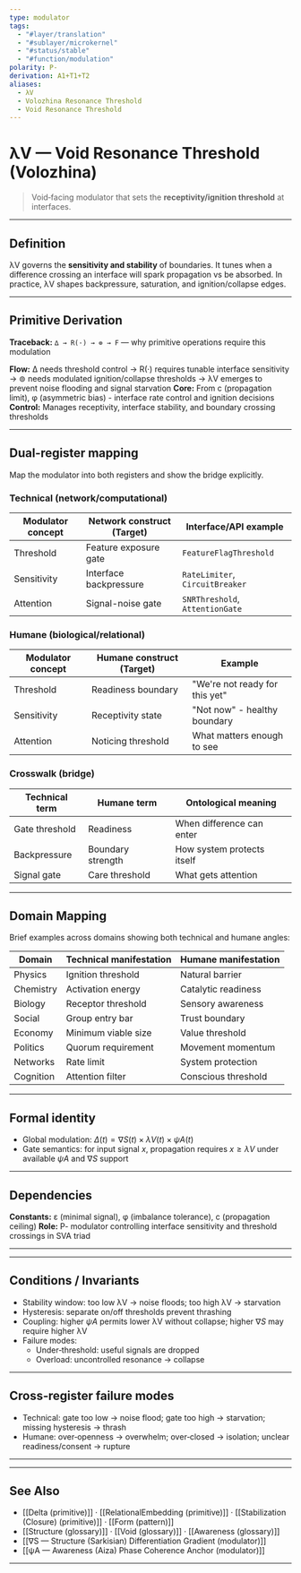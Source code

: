 ```yaml
---
type: modulator
tags:
  - "#layer/translation"
  - "#sublayer/microkernel"
  - "#status/stable"
  - "#function/modulation"
polarity: P-
derivation: A1+T1+T2
aliases:
  - λV
  - Volozhina Resonance Threshold
  - Void Resonance Threshold
---
```


# λV — Void Resonance Threshold (Volozhina)

> Void‑facing modulator that sets the **receptivity/ignition threshold** at interfaces.

---

## Definition

λV governs the **sensitivity and stability** of boundaries. It tunes when a difference crossing an interface
will spark propagation vs be absorbed. In practice, λV shapes backpressure, saturation, and ignition/collapse edges.

---

## Primitive Derivation

**Traceback:** `∆ → R(·) → ⊚ → F` — why primitive operations require this modulation

**Flow:** ∆ needs threshold control → R(·) requires tunable interface sensitivity → ⊚ needs modulated ignition/collapse thresholds → λV emerges to prevent noise flooding and signal starvation
**Core:** From c (propagation limit), φ (asymmetric bias) - interface rate control and ignition decisions
**Control:** Manages receptivity, interface stability, and boundary crossing thresholds

---

## Dual‑register mapping

Map the modulator into both registers and show the bridge explicitly.

### Technical (network/computational)

| Modulator concept | Network construct (Target) | Interface/API example |
|------------------|---------------------------|----------------------|
| Threshold | Feature exposure gate | `FeatureFlagThreshold` |
| Sensitivity | Interface backpressure | `RateLimiter`, `CircuitBreaker` |
| Attention | Signal-noise gate | `SNRThreshold`, `AttentionGate` |

### Humane (biological/relational)

| Modulator concept | Humane construct (Target) | Example |
|------------------|---------------------------|---------|
| Threshold | Readiness boundary | "We're not ready for this yet" |
| Sensitivity | Receptivity state | "Not now" - healthy boundary |
| Attention | Noticing threshold | What matters enough to see |

### Crosswalk (bridge)

| Technical term | Humane term | Ontological meaning |
|---------------|-------------|-------------------|
| Gate threshold | Readiness | When difference can enter |
| Backpressure | Boundary strength | How system protects itself |
| Signal gate | Care threshold | What gets attention |

---

## Domain Mapping

Brief examples across domains showing both technical and humane angles:

| Domain | Technical manifestation | Humane manifestation |
|--------|------------------------|---------------------|
| Physics | Ignition threshold | Natural barrier |
| Chemistry | Activation energy | Catalytic readiness |
| Biology | Receptor threshold | Sensory awareness |
| Social | Group entry bar | Trust boundary |
| Economy | Minimum viable size | Value threshold |
| Politics | Quorum requirement | Movement momentum |
| Networks | Rate limit | System protection |
| Cognition | Attention filter | Conscious threshold |

---

## Formal identity

- Global modulation: $\Delta(t) = ∇S(t) \times λV(t) \times ψA(t)$
- Gate semantics: for input signal $x$, propagation requires $x \geq λV$ under available $ψA$ and $∇S$ support

---

## Dependencies

**Constants:** ε (minimal signal), φ (imbalance tolerance), c (propagation ceiling)
**Role:** P- modulator controlling interface sensitivity and threshold crossings in SVA triad

---



---

## Conditions / Invariants

- Stability window: too low λV → noise floods; too high λV → starvation
- Hysteresis: separate on/off thresholds prevent thrashing
- Coupling: higher $ψA$ permits lower λV without collapse; higher $∇S$ may require higher λV
- Failure modes:
  - Under‑threshold: useful signals are dropped
  - Overload: uncontrolled resonance → collapse

---

## Cross‑register failure modes

- Technical: gate too low → noise flood; gate too high → starvation; missing hysteresis → thrash
- Humane: over‑openness → overwhelm; over‑closed → isolation; unclear readiness/consent → rupture

---



---

## See Also

- [[Delta (primitive)]] · [[RelationalEmbedding (primitive)]] · [[Stabilization (Closure) (primitive)]] · [[Form (pattern)]]
- [[Structure (glossary)]] · [[Void (glossary)]] · [[Awareness (glossary)]]
- [[∇S — Structure (Sarkisian) Differentiation Gradient (modulator)]]
- [[ψA — Awareness (Aiza) Phase Coherence Anchor (modulator)]]

---

